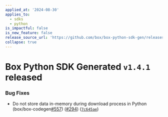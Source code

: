 ```yaml
---
applied_at: '2024-08-30'
applies_to:
  - sdks
  - python
is_impactful: false
is_new_feature: false
release_source_url: 'https://github.com/box/box-python-sdk-gen/releases/tag/v1.4.1'
collapse: true
---
```


# Box Python SDK Generated `v1.4.1` released

### Bug Fixes

* Do not store data in-memory during download process in Python (box/box-codegen[#557][1]) ([#294][2]) ([`7c645ae`][3])

[1]: https://github.com/box/box-codegen/issues/557

[2]: https://github.com/box/box-codegen/issues/294

[3]: https://github.com/box/box-codegen/commit/7c645aea9fa8575531e0b40ffc997a0f65b6e409

